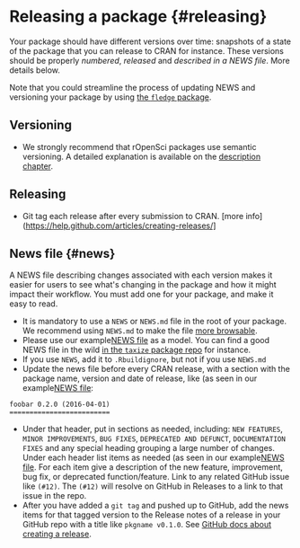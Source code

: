 # Releasing a package {#releasing}

Your package should have different versions over time: snapshots of a state of the package that you can release to CRAN for instance. These versions should be properly _numbered_, _released_ and _described in a NEWS file_. More details below.

Note that you could streamline the process of updating NEWS and versioning your package by using [the `fledge` package](https://github.com/krlmlr/fledge).

## Versioning

* We strongly recommend that rOpenSci packages use semantic versioning. A detailed explanation is available on the [description chapter](http://r-pkgs.had.co.nz/description.html#version).

## Releasing

* Git tag each release after every submission to CRAN. [more info](https://help.github.com/articles/creating-releases/]


## News file {#news}

A NEWS file describing changes associated with each version makes it easier for users to see what's changing in the package and how it might impact their workflow. You must add one for your package, and make it easy to read.

* It is mandatory to use a `NEWS` or `NEWS.md` file in the root of your package. We recommend using `NEWS.md` to make the file [more browsable](http://happygitwithr.com/repo-browsability.html).
* Please use our example[NEWS file](#newstemplate) as a model. You can find a good NEWS file in the wild [in the `taxize` package repo](https://github.com/ropensci/taxize/blob/master/NEWS.md) for instance.
* If you use `NEWS`, add it to `.Rbuildignore`, but not if you use `NEWS.md`
* Update the news file before every CRAN release, with a section with the package name, version and date of release, like (as seen in our example[NEWS file](#newstemplate):

```
foobar 0.2.0 (2016-04-01)
=========================
```

* Under that header, put in sections as needed, including: `NEW FEATURES`, `MINOR IMPROVEMENTS`, `BUG FIXES`, `DEPRECATED AND DEFUNCT`, `DOCUMENTATION FIXES` and any special heading grouping a large number of changes. Under each header list items as needed (as seen in our example[NEWS file](#newstemplate). For each item give
a description of the new feature, improvement, bug fix, or deprecated function/feature. Link
to any related GitHub issue like `(#12)`. The `(#12)` will resolve on GitHub in Releases to a link to that issue in the repo.
* After you have added a `git tag` and pushed up to GitHub, add the news items for that tagged version to the Release notes of a release in your GitHub repo with a title like `pkgname v0.1.0`. See [GitHub docs about creating a release](https://help.github.com/articles/creating-releases/).


